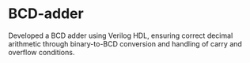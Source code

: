 # BCD-adder
Developed a BCD adder using Verilog HDL, ensuring correct decimal arithmetic through binary-to-BCD conversion and handling of carry and overflow conditions.
